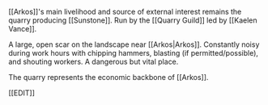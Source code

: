 [[Arkos]]'s main livelihood and source of external interest remains the quarry producing [[Sunstone]]. Run by the [[Quarry Guild]] led by [[Kaelen Vance]].

A large, open scar on the landscape near [[Arkos|Arkos]]. Constantly noisy during work hours with chipping hammers, blasting (if permitted/possible), and shouting workers. A dangerous but vital place.

The quarry represents the economic backbone of [[Arkos]].

[[EDIT]]